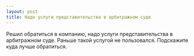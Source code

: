 ```yaml
---
layout: post 
title: Надо услуги представительства в арбитражном суде 
--- 
```

Решил обратиться в компанию, надо услуги представительства в арбитражном суде. Раньше такой услугой не пользовался. Подскажите куда лучше обратиться.